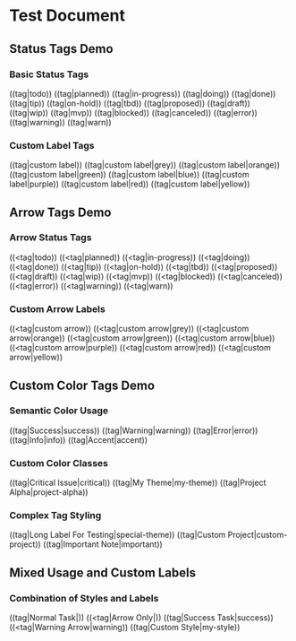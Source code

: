 # Test Document

## Status Tags Demo

### Basic Status Tags

<!-- Status tags with default colors -->

((tag|todo)) ((tag|planned)) ((tag|in-progress)) ((tag|doing)) ((tag|done)) ((tag|tip)) ((tag|on-hold)) ((tag|tbd)) ((tag|proposed)) ((tag|draft)) ((tag|wip)) ((tag|mvp)) ((tag|blocked)) ((tag|canceled)) ((tag|error)) ((tag|warning)) ((tag|warn))

### Custom Label Tags

<!-- Tags with custom labels and default colors -->

((tag|custom label)) ((tag|custom label|grey)) ((tag|custom label|orange)) ((tag|custom label|green)) ((tag|custom label|blue)) ((tag|custom label|purple)) ((tag|custom label|red)) ((tag|custom label|yellow))

## Arrow Tags Demo

### Arrow Status Tags

<!-- Arrow-style tags with default colors -->

((<tag|todo)) ((<tag|planned)) ((<tag|in-progress)) ((<tag|doing)) ((<tag|done)) ((<tag|tip)) ((<tag|on-hold)) ((<tag|tbd)) ((<tag|proposed)) ((<tag|draft)) ((<tag|wip)) ((<tag|mvp)) ((<tag|blocked)) ((<tag|canceled)) ((<tag|error)) ((<tag|warning)) ((<tag|warn))

### Custom Arrow Labels

<!-- Arrow tags with custom labels and default colors -->

((<tag|custom arrow)) ((<tag|custom arrow|grey)) ((<tag|custom arrow|orange)) ((<tag|custom arrow|green)) ((<tag|custom arrow|blue)) ((<tag|custom arrow|purple)) ((<tag|custom arrow|red)) ((<tag|custom arrow|yellow))

## Custom Color Tags Demo

### Semantic Color Usage

<!-- Tags with semantic color classes -->

((tag|Success|success)) ((tag|Warning|warning)) ((tag|Error|error)) ((tag|Info|info)) ((tag|Accent|accent))

### Custom Color Classes

<!-- Demonstrates custom color class usage -->

((tag|Critical Issue|critical)) ((tag|My Theme|my-theme)) ((tag|Project Alpha|project-alpha))

### Complex Tag Styling

<!-- Examples with custom styling combinations -->

((tag|Long Label For Testing|special-theme))
((tag|Custom Project|custom-project)) ((tag|Important Note|important))

## Mixed Usage and Custom Labels

### Combination of Styles and Labels

<!-- Tests various combinations of arrows and custom colors -->

((tag|Normal Task|)) ((<tag|Arrow Only|)) ((tag|Success Task|success)) ((<tag|Warning Arrow|warning)) ((tag|Custom Style|my-style))
